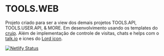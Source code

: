 # TOOLS.WEB

Projeto criado para ser a view dos demais projetos TOOLS.API, TOOLS.USER.API, & MORE. Em desenvolvimento usando os templates do [cruip](https://cruip.com/).
Além de implementação de controle de visitas, chats e helps com o [talk.io](https://www.tawk.to/?utm_source=visitor-widget&utm_medium=link&utm_campaign=referral&utm_term=60e36def649e0a0a5ccaac9c) e icnes do [Lord icon](https://lordicon.com/icons).

[![Netlify Status](https://api.netlify.com/api/v1/badges/616f0584-3156-4c61-99e1-9b4e40756f19/deploy-status)](https://app.netlify.com/sites/toolswebapp/deploys)
